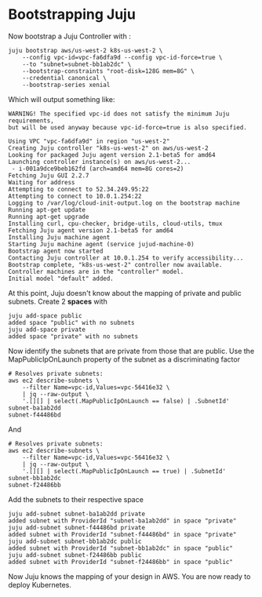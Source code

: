 # Bootstrapping Juju 

Now bootstrap a Juju Controller with : 

```
juju bootstrap aws/us-west-2 k8s-us-west-2 \
	--config vpc-id=vpc-fa6dfa9d --config vpc-id-force=true \
	--to "subnet=subnet-bb1ab2dc" \
	--bootstrap-constraints "root-disk=128G mem=8G" \
	--credential canonical \
	--bootstrap-series xenial
```

Which will output something like: 

```
WARNING! The specified vpc-id does not satisfy the minimum Juju requirements,
but will be used anyway because vpc-id-force=true is also specified.

Using VPC "vpc-fa6dfa9d" in region "us-west-2"
Creating Juju controller "k8s-us-west-2" on aws/us-west-2
Looking for packaged Juju agent version 2.1-beta5 for amd64
Launching controller instance(s) on aws/us-west-2...
 - i-001a9dce9beb162fd (arch=amd64 mem=8G cores=2)
Fetching Juju GUI 2.2.7
Waiting for address
Attempting to connect to 52.34.249.95:22
Attempting to connect to 10.0.1.254:22
Logging to /var/log/cloud-init-output.log on the bootstrap machine
Running apt-get update
Running apt-get upgrade
Installing curl, cpu-checker, bridge-utils, cloud-utils, tmux
Fetching Juju agent version 2.1-beta5 for amd64
Installing Juju machine agent
Starting Juju machine agent (service jujud-machine-0)
Bootstrap agent now started
Contacting Juju controller at 10.0.1.254 to verify accessibility...
Bootstrap complete, "k8s-us-west-2" controller now available.
Controller machines are in the "controller" model.
Initial model "default" added.
```

At this point, Juju doesn't know about the mapping of private and public subnets. Create 2 **spaces** with

```
juju add-space public 
added space "public" with no subnets
juju add-space private
added space "private" with no subnets
```

Now identify the subnets that are private from those that are public. Use the MapPublicIpOnLaunch property of the subnet as a discriminating factor

```
# Resolves private subnets: 
aws ec2 describe-subnets \
	--filter Name=vpc-id,Values=vpc-56416e32 \
	| jq --raw-output \
	'.[][] | select(.MapPublicIpOnLaunch == false) | .SubnetId'
subnet-ba1ab2dd
subnet-f44486bd
```

And 

```
# Resolves private subnets: 
aws ec2 describe-subnets \
	--filter Name=vpc-id,Values=vpc-56416e32 \
	| jq --raw-output \
	'.[][] | select(.MapPublicIpOnLaunch == true) | .SubnetId'
subnet-bb1ab2dc
subnet-f24486bb
```

Add the subnets to their respective space

```
juju add-subnet subnet-ba1ab2dd private
added subnet with ProviderId "subnet-ba1ab2dd" in space "private"
juju add-subnet subnet-f44486bd private
added subnet with ProviderId "subnet-f44486bd" in space "private"
juju add-subnet subnet-bb1ab2dc public
added subnet with ProviderId "subnet-bb1ab2dc" in space "public"
juju add-subnet subnet-f24486bb public
added subnet with ProviderId "subnet-f24486bb" in space "public"
```

Now Juju knows the mapping of your design in AWS. You are now ready to deploy Kubernetes. 
